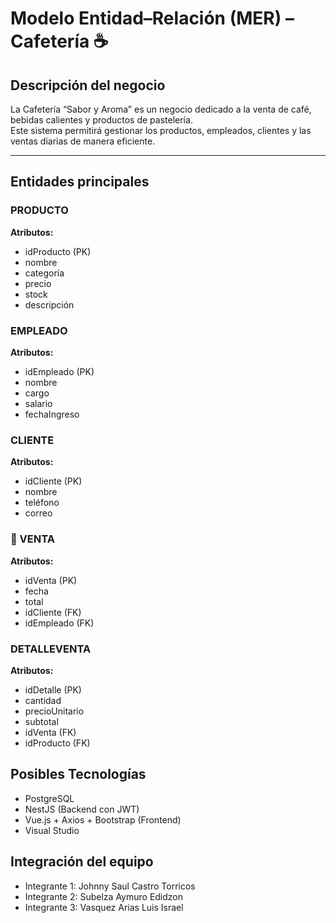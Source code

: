 # Modelo Entidad–Relación (MER) – Cafetería ☕

## Descripción del negocio
La Cafetería “Sabor y Aroma” es un negocio dedicado a la venta de café, bebidas calientes y productos de pastelería.  
Este sistema permitirá gestionar los productos, empleados, clientes y las ventas diarias de manera eficiente.

---

## Entidades principales

### PRODUCTO
**Atributos:**
- idProducto (PK)
- nombre
- categoría
- precio
- stock
- descripción

### EMPLEADO
**Atributos:**
- idEmpleado (PK)
- nombre
- cargo
- salario
- fechaIngreso

### CLIENTE
**Atributos:**
- idCliente (PK)
- nombre
- teléfono
- correo

### 🧾 VENTA
**Atributos:**
- idVenta (PK)
- fecha
- total
- idCliente (FK)
- idEmpleado (FK)

### DETALLEVENTA
**Atributos:**
- idDetalle (PK)
- cantidad
- precioUnitario
- subtotal
- idVenta (FK)
- idProducto (FK)

## Posibles Tecnologías
- PostgreSQL
- NestJS (Backend con JWT)
- Vue.js + Axios + Bootstrap (Frontend)
- Visual Studio

## Integración del equipo
- Integrante 1: Johnny Saul Castro Torricos
- Integrante 2: Subelza Aymuro Edidzon
- Integrante 3: Vasquez Arias Luis Israel
